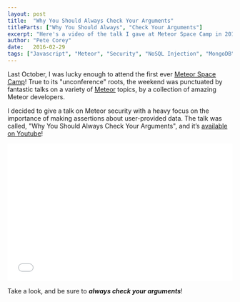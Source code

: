 ```yaml
---
layout: post
title:  "Why You Should Always Check Your Arguments"
titleParts: ["Why You Should Always", "Check Your Arguments"]
excerpt: "Here's a video of the talk I gave at Meteor Space Camp in 2016 outlining the dangers of NoSQL Injection."
author: "Pete Corey"
date:   2016-02-29
tags: ["Javascript", "Meteor", "Security", "NoSQL Injection", "MongoDB", "Appearance"]
---
```


Last October, I was lucky enough to attend the first ever [Meteor Space Camp](http://meteorspace.camp/)! True to its "unconference" roots, the weekend was punctuated by fantastic talks on a variety of [Meteor](https://www.meteor.com/) topics, by a collection of amazing Meteor developers.

I decided to give a talk on Meteor security with a heavy focus on the importance of making assertions about user-provided data. The talk was called, "Why You Should Always Check Your Arguments", and it’s [available on Youtube](https://www.youtube.com/watch?v=8hj8dlBK_hQ)!

<div style="position: relative; padding-bottom: 56.25%; padding-top: 25px; height: 0;">
    <iframe style="position: absolute; top: 0; left: 0; width: 100%; height: 100%;" src="//www.youtube.com/embed/8hj8dlBK_hQ" frameborder="0" allowfullscreen></iframe>
</div>

Take a look, and be sure to ___always check your arguments___!
